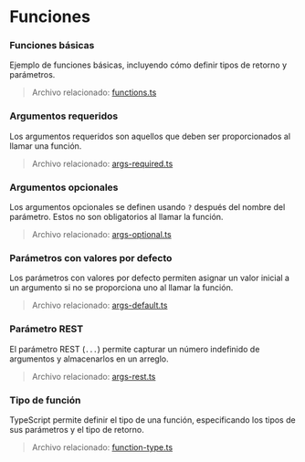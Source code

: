 # Funciones

### Funciones básicas
Ejemplo de funciones básicas, incluyendo cómo definir tipos de retorno y parámetros.

> Archivo relacionado: [functions.ts](functions.ts)

### Argumentos requeridos
Los argumentos requeridos son aquellos que deben ser proporcionados al llamar una función.

> Archivo relacionado: [args-required.ts](args-required.ts)

### Argumentos opcionales
Los argumentos opcionales se definen usando `?` después del nombre del parámetro. Estos no son obligatorios al llamar la función.

> Archivo relacionado: [args-optional.ts](args-optional.ts)

### Parámetros con valores por defecto
Los parámetros con valores por defecto permiten asignar un valor inicial a un argumento si no se proporciona uno al llamar la función.

> Archivo relacionado: [args-default.ts](args-default.ts)

### Parámetro REST
El parámetro REST (`...`) permite capturar un número indefinido de argumentos y almacenarlos en un arreglo.

> Archivo relacionado: [args-rest.ts](args-rest.ts)

### Tipo de función
TypeScript permite definir el tipo de una función, especificando los tipos de sus parámetros y el tipo de retorno.

> Archivo relacionado: [function-type.ts](function-type.ts)
